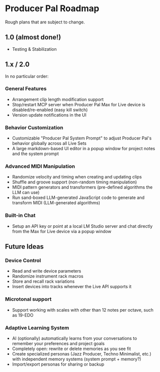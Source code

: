 # Producer Pal Roadmap

Rough plans that are subject to change.

## 1.0 (almost done!)

- Testing & Stabilization

## 1.x / 2.0

In no particular order:

### General Features

- Arrangement clip length modification support
- Stop/restart MCP server when Producer Pal Max for Live device is
  disabled/re-enabled (easy kill switch)
- Version update notifications in the UI

### Behavior Customization

- Customizable "Producer Pal System Prompt" to adjust Producer Pal's behavior
  globally across all Live Sets
- A large markdown-based UI editor in a popup window for project notes and the
  system prompt

### Advanced MIDI Manipulation

- Randomize velocity and timing when creating and updating clips
- Shuffle and groove support (non-random timing manipulation)
- MIDI pattern generators and transformers (pre-defined algorithms the LLM can
  use)
- Run sand-boxed LLM-generated JavaScript code to generate and transform MIDI
  (LLM-generated algorithms)

### Built-in Chat

- Setup an API key or point at a local LM Studio server and chat directly from
  the Max for Live device via a popup window

## Future Ideas

### Device Control

- Read and write device parameters
- Randomize instrument rack macros
- Store and recall rack variations
- Insert devices into tracks whenever the Live API supports it

### Microtonal support

- Support working with scales with other than 12 notes per octave, such as
  19-EDO

### Adaptive Learning System

- AI (optionally) automatically learns from your conversations to remember your
  preferences and project goals
- Completely open: rewrite or delete memories as you see fit
- Create specialized personas (Jazz Producer, Techno Minimalist, etc.) with
  independent memory systems (system prompt + memory?)
- Import/export personas for sharing or backup
